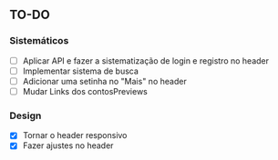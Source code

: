 ## TO-DO

### Sistemáticos
- [ ] Aplicar API e fazer a sistematização de login e registro no header
- [ ] Implementar sistema de busca
- [ ] Adicionar uma setinha no "Mais" no header
- [ ] Mudar Links dos contosPreviews

### Design
- [X] Tornar o header responsivo
- [X] Fazer ajustes no header